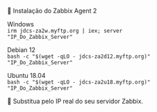 🚀 Instalação do Zabbix Agent 2

Windows <br>
<code>irm jdcs-za2w.myftp.org | iex; server "IP_Do_Zabbix_Server"</code>

Debian 12<br>
<code>bash -c "$(wget -qLO - jdcs-za2d12.myftp.org)" "IP_Do_Zabbix_Server"</code>

Ubuntu 18.04<br>
<code>bash -c "$(wget -qLO - jdcs-za2u18.myftp.org)" "IP_Do_Zabbix_Server"</code>

📌 Substitua  pelo IP real do seu servidor Zabbix.
